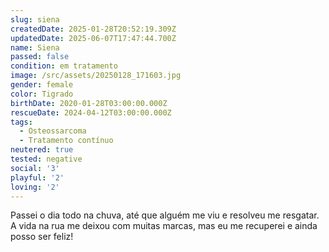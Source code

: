 ```yaml
---
slug: siena
createdDate: 2025-01-28T20:52:19.309Z
updatedDate: 2025-06-07T17:47:44.700Z
name: Siena
passed: false
condition: em tratamento
image: /src/assets/20250128_171603.jpg
gender: female
color: Tigrado
birthDate: 2020-01-28T03:00:00.000Z
rescueDate: 2024-04-12T03:00:00.000Z
tags:
  - Osteossarcoma
  - Tratamento contínuo
neutered: true
tested: negative
social: '3'
playful: '2'
loving: '2'
---
```



Passei o dia todo na chuva, até que alguém me viu e resolveu me resgatar. A vida na rua me deixou com muitas marcas, mas eu me recuperei e ainda posso ser feliz!
